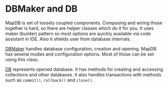 DBMaker and DB
==============

MapDB is set of loosely coupled components. Composing and wiring those together is hard,
so there are helper classes which do it for you. It uses maker (builder) pattern so most options
are quickly available via code assistant in IDE. Also it shields user from database internals.

[DBMaker](apidocs/org/mapdb/DBMaker.html) handles database configuration, creation and opening.
MapDB has several modes and configuration options. Most of those can be set using this class.

[DB](apidocs/org/mapdb/DB.html) represents opened database. It has methods for creating and accessing
collections and other databases. It also handles transactions with methods such as `commit()`,
`rollback()` and `close()`.


